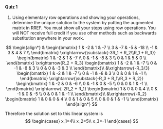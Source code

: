 #### Quiz 1

1. Using elementary row operations and showing your operations, determine the unique solution to the system by putting the augmented matrix in RREF. You must show all your steps using row operations. You will NOT receive full credit if you use other methods such as backwards substitution anywhere in your work.

$$
\begin{align*}
& \begin{bmatrix}
1 & -2 & 1 & -7 \\
3 & -7 & -5 & -18 \\
-1 & 3 & 4 & 7 \\
\end{bmatrix}
\xrightarrow{\substack{-3R_1 + R_2\\R_1 + R_3}}
\begin{bmatrix}
1 & -2 & 1 & -7 \\
0 & -1 & -8 & 3 \\
0 & 1 & 5 & 0 \\
\end{bmatrix}
\xrightarrow{R_2 + R_3}
\begin{bmatrix}
1 & -2 & 1 & -7 \\
0 & -1 & -8 & 3 \\
0 & 0 & -3 & 3 \\
\end{bmatrix}\\
&\xrightarrow{-R_3/3}
\begin{bmatrix}
1 & -2 & 1 & -7 \\
0 & -1 & -8 & 3 \\
0 & 0 & 1 & -1 \\
\end{bmatrix}
\xrightarrow{\substack{-R_3 + R_1\\R_3 + R_2}}
\begin{bmatrix}
1 & -2 & 0 & -6 \\
0 & -1 & 0 & -5 \\
0 & 0 & 1 & -1 \\
\end{bmatrix}
\xrightarrow{-2R_2 + R_1}
\begin{bmatrix}
1 & 0 & 0 & 4 \\
0 & -1 & 0 & -5 \\
0 & 0 & 1 & -1 \\
\end{bmatrix}\\
&\xrightarrow{-R_2}
\begin{bmatrix}
1 & 0 & 0 & 4 \\
0 & 1 & 0 & 5 \\
0 & 0 & 1 & -1 \\
\end{bmatrix}
\end{align*}
$$

Therefore the solution set to this linear system is
$$
\begin{cases}
x_1=4\\
x_2=5\\
x_3=-1
\end{cases}
$$